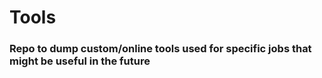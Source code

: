 # Tools
### Repo to dump custom/online tools used for specific jobs that might be useful in the future
